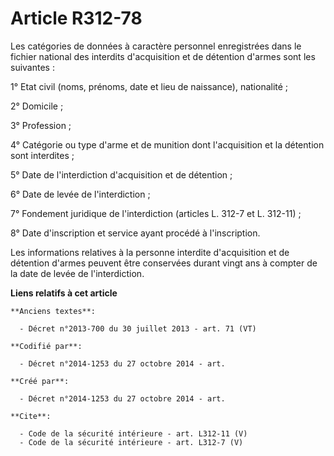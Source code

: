 # Article R312-78

Les catégories de données à caractère personnel enregistrées dans le fichier national des interdits d'acquisition et de
détention d'armes sont les suivantes : 

1° Etat civil (noms, prénoms, date et lieu de naissance), nationalité ; 

2° Domicile ; 

3° Profession ; 

4° Catégorie ou type d'arme et de munition dont l'acquisition et la détention sont interdites ; 

5° Date de l'interdiction d'acquisition et de détention ; 

6° Date de levée de l'interdiction ; 

7° Fondement juridique de l'interdiction (articles L. 312-7 et L. 312-11) ; 

8° Date d'inscription et service ayant procédé à l'inscription. 

Les informations relatives à la personne interdite d'acquisition et de détention d'armes peuvent être conservées durant vingt
ans à compter de la date de levée de l'interdiction.

**Liens relatifs à cet article**

	**Anciens textes**:

	  - Décret n°2013-700 du 30 juillet 2013 - art. 71 (VT)

	**Codifié par**:

	  - Décret n°2014-1253 du 27 octobre 2014 - art.

	**Créé par**:

	  - Décret n°2014-1253 du 27 octobre 2014 - art.

	**Cite**:

	  - Code de la sécurité intérieure - art. L312-11 (V)
	  - Code de la sécurité intérieure - art. L312-7 (V)
